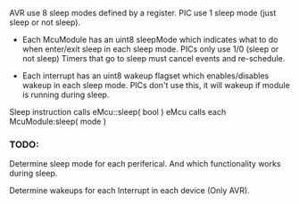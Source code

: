 AVR use 8 sleep modes defined by a register.
PIC use 1 sleep mode (just sleep or not sleep).


- Each McuModule has an uint8 sleepMode which indicates what to do when enter/exit sleep in each sleep mode.
  PICs only use 1/0 (sleep or not sleep)
  Timers that go to sleep must cancel events and re-schedule.

- Each interrupt has an uint8 wakeup flagset which enables/disables wakeup in each sleep mode.
  PICs don't use this, it will wakeup if module is running during sleep.
  
Sleep instruction calls eMcu::sleep( bool )
eMcu calls each McuModule:sleep( mode )

### TODO:
Determine sleep mode for each periferical.
And which functionality works during sleep.

Determine wakeups for each Interrupt in each device (Only AVR).
